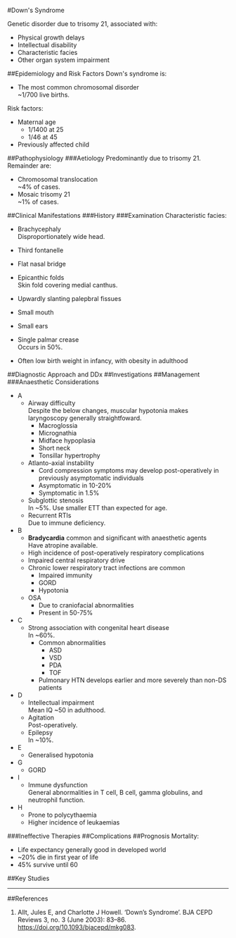 #Down's Syndrome

Genetic disorder due to trisomy 21, associated with:
* Physical growth delays
* Intellectual disability
* Characteristic facies
* Other organ system impairment

##Epidemiology and Risk Factors
Down's syndrome is:
* The most common chromosomal disorder  
~1/700 live births.


Risk factors:
* Maternal age  
	* 1/1400 at 25
	* 1/46 at 45
* Previously affected child

##Pathophysiology
###Aetiology
Predominantly due to trisomy 21. Remainder are:
* Chromosomal translocation  
~4% of cases.
* Mosaic trisomy 21  
~1% of cases.

##Clinical Manifestations
###History
###Examination
Characteristic facies:
* Brachycephaly  
Disproportionately wide head.
* Third fontanelle
* Flat nasal bridge
* Epicanthic folds  
Skin fold covering medial canthus.
* Upwardly slanting palepbral fissues
* Small mouth
* Small ears
* Single palmar crease  
Occurs in 50%.

* Often low birth weight in infancy, with obesity in adulthood

##Diagnostic Approach and DDx
##Investigations
##Management
###Anaesthetic Considerations
* A
	* Airway difficulty  
	Despite the below changes, muscular hypotonia makes laryngoscopy generally straightfoward.
		* Macroglossia
		* Micrognathia
		* Midface hypoplasia
		* Short neck
		* Tonsillar hypertrophy
	* Atlanto-axial instability  
		* Cord compression symptoms may develop post-operatively in previously asymptomatic individuals
		* Asymptomatic in 10-20%
		* Symptomatic in 1.5%
	* Subglottic stenosis  
	In ~5%. Use smaller ETT than expected for age.
	* Recurrent RTIs  
	Due to immune deficiency.
* B
	* **Bradycardia** common and significant with anaesthetic agents  
	Have atropine available.
	* High incidence of post-operatively respiratory complications
	* Impaired central respiratory drive
	* Chronic lower respiratory tract infections are common
		* Impaired immunity
		* GORD
		* Hypotonia
	* OSA  
		* Due to craniofacial abnormalities  
		* Present in 50-75%
* C
	* Strong association with congenital heart disease  
	In ~60%.
		* Common abnormalities
			* ASD
			* VSD
			* PDA
			* TOF
		* Pulmonary HTN develops earlier and more severely than non-DS patients
* D
	* Intellectual impairment  
	Mean IQ ~50 in adulthood.
	* Agitation  
	Post-operatively.
	* Epilepsy  
	In ~10%.
* E
	* Generalised hypotonia
* G
	* GORD
* I
	* Immune dysfunction  
	General abnormalities in T cell, B cell, gamma globulins, and neutrophil function.
* H
	* Prone to polycythaemia
	* Higher incidence of leukaemias

###Ineffective Therapies
##Complications
##Prognosis
Mortality:
* Life expectancy generally good in developed world
* ~20% die in first year of life
* 45% survive until 60


##Key Studies

---
##References
1. Allt, Jules E, and Charlotte J Howell. ‘Down’s Syndrome’. BJA CEPD Reviews 3, no. 3 (June 2003): 83–86. https://doi.org/10.1093/bjacepd/mkg083.
